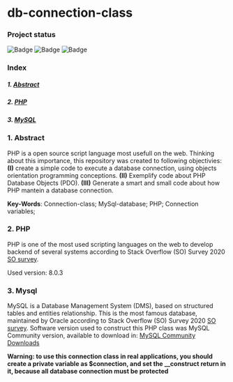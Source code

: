 
# db-connection-class


### Project status  

![Badge](https://img.shields.io/static/v1?label=Database&message=Mysql&color=blue&style=for-the-badge&logo=mysql) ![Badge](https://img.shields.io/static/v1?label=Language&message=php&color=blue&style=for-the-badge&logo=php) ![Badge](https://img.shields.io/static/v1?label=Code_Stage&message=COMPLETED&color=green&style=for-the-badge)

  

### Index
 
##### 1. [Abstract](#Abstract)
##### 2. [PHP](#php)
##### 3. [MySQL](#mysql)

### 1. Abstract <a name="Abstract"/>

PHP is a open source script language most usefull on the web. Thinking about this importance, this repository was created to following objectivies: **(I)** create a simple code to execute a database connection, using objects orientation programming conceptions. **(II)** Exemplify code about PHP Database Objects (PDO). **(III)** Generate a smart and small code about how PHP mantein a database connection.
  

**Key-Words**: Connection-class; MySql-database; PHP; Connection variables;

### 2. PHP <a name="php">

PHP is one of the most used scripting languages on the web to develop  backend of several systems  according to Stack Overflow (SO) Survey 2020 [SO survey](https://insights.stackoverflow.com/survey/2020#technology-databases-all-respondents4).
  
Used version: 8.0.3

### 3. Mysql <a name="mysql"/>

MySQL is a Database Management System (DMS), based on structured tables and entities relationship. This is the most famous database, maintained by Oracle according to Stack Overflow (SO) Survey 2020 [SO survey](https://insights.stackoverflow.com/survey/2020#technology-databases-all-respondents4). Software version used to construct this PHP class was MySQL Community version, available to download in: [MySQL Community Downloads](https://dev.mysql.com/downloads/)



**Warning: to use this connection class in real applications, you should create a private variable as $connection, and set the __construct return in it, because all database connection must be protected**



#